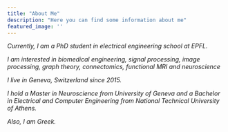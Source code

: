 ```yaml
---
title: "About Me"
description: "Here you can find some information about me"
featured_image: ''
---
```


_Currently, I am a PhD student in electrical engineering school at EPFL._

_I am interested in biomedical engineering, signal processing, image processing, graph theory, connectomics, functional MRI and neuroscience_

_I live in Geneva, Switzerland since 2015._

_I hold a Master in Neuroscience from University of Geneva and a Bachelor in Electrical and Computer Engineering from National Technical University of Athens._

_Also, I am Greek._
